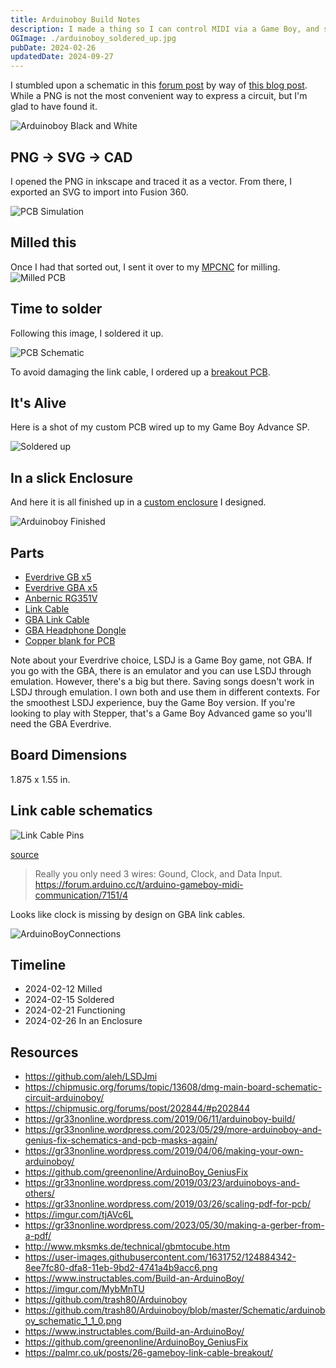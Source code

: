 ```yaml
---
title: Arduinoboy Build Notes
description: I made a thing so I can control MIDI via a Game Boy, and so can you!
OGImage: ./arduinoboy_soldered_up.jpg
pubDate: 2024-02-26
updatedDate: 2024-09-27
---
```


I stumbled upon a schematic in this [forum
post](https://chipmusic.org/forums/post/202844/#p202844) by way of [this blog
post](https://gr33nonline.wordpress.com/2019/04/06/making-your-own-arduinoboy/).
While a PNG is not the most convenient way to express a circuit, but I'm glad to have
found it.

![Arduinoboy Black and White](./arduinoBoyBW.png)

## PNG -> SVG -> CAD

I opened the PNG in inkscape and traced it as a vector. From there, I
exported an SVG to import into Fusion 360.

![PCB Simulation](./PCB_Simulation.png)

## Milled this

Once I had that sorted out, I sent it over to my [MPCNC](/note/mpcnc) for
milling.
![Milled PCB](./milled_PCB.jpg)

## Time to solder

Following this image, I soldered it up.

![PCB Schematic](./arduino_schematic.png)

To avoid damaging the link cable, I ordered up a [breakout PCB](https://github.com/Palmr/gb-link-cable).

## It's Alive

Here is a shot of my custom PCB wired up to my Game Boy Advance SP.

![Soldered up](./arduinoboy_soldered_up.jpg)

## In a slick Enclosure

And here it is all finished up in a [custom
enclosure](https://www.printables.com/model/783225-arduinoboy-enclosure) I
designed.

![Arduinoboy Finished](./Arduinoboy_Enclosed.jpg)

## Parts

- [Everdrive GB x5](https://amzn.to/4fd8AX4)
- [Everdrive GBA x5](https://amzn.to/3Weubpd)
- [Anbernic RG351V](https://amzn.to/3ykx5AO)
- [Link Cable](https://amzn.to/3LGCW6x)
- [GBA Link Cable](https://amzn.to/3Lxoxts)
- [GBA Headphone Dongle](https://amzn.to/3Lxoxts)
- [Copper blank for PCB](https://amzn.to/4d9T5NK)

Note about your Everdrive choice, LSDJ is a Game Boy game, not GBA. If you go
with the GBA, there is an emulator and you can use LSDJ through emulation.
However, there's a big but there. Saving songs doesn't work in LSDJ through
emulation. I own both and use them in different contexts. For the smoothest
LSDJ experience, buy the Game Boy version. If you're looking to play with
Stepper, that's a Game Boy Advanced game so you'll need the GBA Everdrive.

## Board Dimensions

1.875 x 1.55 in.

## Link cable schematics

![Link Cable Pins](./linkCablePins.png)

[source](https://github.com/afska/gba-remote-play)

> Really you only need 3 wires: Gound, Clock, and Data Input.
> <https://forum.arduino.cc/t/arduino-gameboy-midi-communication/7151/4>

Looks like clock is missing by design on GBA link cables.

![ArduinoBoyConnections](ArduinoBoyConnections.png)

## Timeline

- 2024-02-12 Milled
- 2024-02-15 Soldered
- 2024-02-21 Functioning
- 2024-02-26 In an Enclosure

## Resources

- <https://github.com/aleh/LSDJmi>
- <https://chipmusic.org/forums/topic/13608/dmg-main-board-schematic-circuit-arduinoboy/>
- <https://chipmusic.org/forums/post/202844/#p202844>
- <https://gr33nonline.wordpress.com/2019/06/11/arduinoboy-build/>
- <https://gr33nonline.wordpress.com/2023/05/29/more-arduinoboy-and-genius-fix-schematics-and-pcb-masks-again/>
- <https://gr33nonline.wordpress.com/2019/04/06/making-your-own-arduinoboy/>
- <https://github.com/greenonline/ArduinoBoy_GeniusFix>
- <https://gr33nonline.wordpress.com/2019/03/23/arduinoboys-and-others/>
- <https://gr33nonline.wordpress.com/2019/03/26/scaling-pdf-for-pcb/>
- <https://imgur.com/tjAVc6L>
- <https://gr33nonline.wordpress.com/2023/05/30/making-a-gerber-from-a-pdf/>
- <http://www.mksmks.de/technical/gbmtocube.htm>
- <https://user-images.githubusercontent.com/1631752/124884342-8ee7fc80-dfa8-11eb-9bd2-4741a4b9acc6.png>
- <https://www.instructables.com/Build-an-ArduinoBoy/>
- <https://imgur.com/MybMnTU>
- <https://github.com/trash80/Arduinoboy>
- <https://github.com/trash80/Arduinoboy/blob/master/Schematic/arduinoboy_schematic_1_1_0.png>
- <https://www.instructables.com/Build-an-ArduinoBoy/>
- <https://github.com/greenonline/ArduinoBoy_GeniusFix>
- <https://palmr.co.uk/posts/26-gameboy-link-cable-breakout/>
